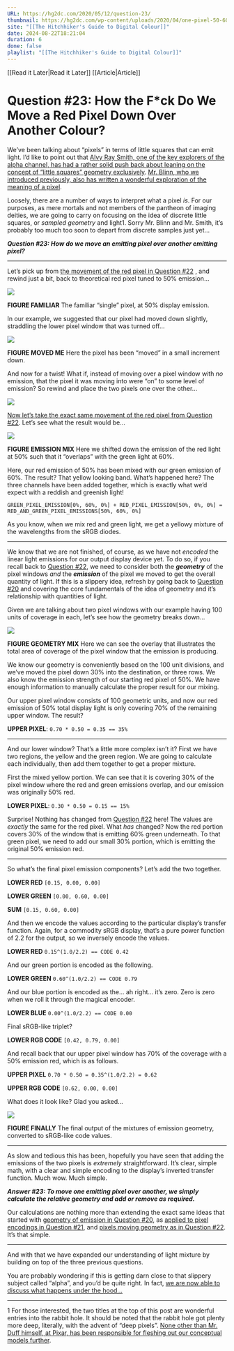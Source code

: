 ```yaml
---
URL: https://hg2dc.com/2020/05/12/question-23/
thumbnail: https://hg2dc.com/wp-content/uploads/2020/04/one-pixel-50-60-emission-green-red.png
site: "[[The Hitchhiker's Guide to Digital Colour]]"
date: 2024-08-22T18:21:04
duration: 6
done: false
playlist: "[[The Hitchhiker's Guide to Digital Colour]]"
---
```

[[Read it Later|Read it Later]] [[Article|Article]] 
# Question #23: How the F*ck Do We Move a Red Pixel Down Over Another Colour?

We’ve been talking about “pixels” in terms of little squares that can emit light. I’d like to point out that [Alvy Ray Smith, one of the key explorers of the alpha channel, has had a rather solid push back about leaning on the concept of “little squares” geometry exclusively](http://alvyray.com/Sprite/SpriteTheory_v4.2.pdf). [Mr. Blinn, who we introduced previously, also has written a wonderful exploration of the meaning of a pixel](https://dl.acm.org/doi/10.1109/MCG.2005.119).

Loosely, there are a number of ways to interpret what a pixel *is*. For our purposes, as mere mortals and not members of the pantheon of imaging deities, we are going to carry on focusing on the idea of discrete little squares, or *sampled geometry* and light1. Sorry Mr. Blinn and Mr. Smith, it’s probably too much too soon to depart from discrete samples just yet…

***Question #23: How do we move an emitting pixel over another emitting pixel?***

---

Let’s pick up from [the movement of the red pixel in Question #22](https://hg2dc.com/question-22) , and rewind just a bit, back to theoretical red pixel tuned to 50% emission…

![](https://hg2dc.com/wp-content/uploads/2021/12/red-pixel-on-1.png?w=800)

**FIGURE FAMILIAR** The familiar “single” pixel, at 50% display emission.

In our example, we suggested that our pixel had moved down slightly, straddling the lower pixel window that was turned off…

![](https://hg2dc.com/wp-content/uploads/2021/12/red-pixel-moved-down-grid-off-1.png?w=800)

**FIGURE MOVED ME** Here the pixel has been “moved” in a small increment down.

And now for a twist! What if, instead of moving over a pixel window with *no* emission, that the pixel it was moving into were “on” to some level of emission? So rewind and place the two pixels one over the other…

![](https://hg2dc.com/wp-content/uploads/2021/12/add-in-green-pixel-1.png?w=800)

[Now let’s take the exact same movement of the red pixel from Question #22](https://hg2dc.com/question-22). Let’s see what the result would be…

![](https://hg2dc.com/wp-content/uploads/2021/12/red-pixel-moved-no-grid.png?w=800)

**FIGURE EMISSION MIX** Here we shifted down the emission of the red light at 50% such that it “overlaps” with the green light at 60%.

Here, our red emission of 50% has been mixed with our green emission of 60%. The result? That yellow looking band. What’s happened here? The three channels have been added together, which is exactly what we’d expect with a reddish and greenish light!

`GREEN_PIXEL_EMISSION[0%, 60%, 0%] + RED_PIXEL_EMISSION[50%, 0%, 0%] = RED_AND_GREEN_PIXEL_EMISSIONS[50%, 60%, 0%]`

As you know, when we mix red and green light, we get a yellowy mixture of the wavelengths from the sRGB diodes.

---

We know that we are not finished, of course, as we have not *encoded* the linear light emissions for our output display device yet. To do so, if you recall back to [Question #22](https://hg2dc.com/question-22), we need to consider both the ***geometry*** of the pixel windows *and* the ***emission*** of the pixel we moved to get the overall quantity of light. If this is a slippery idea, refresh by going back to [Question #20](https://hg2dc.com/question-20) and covering the core fundamentals of the idea of geometry and it’s relationship with quantities of light.

Given we are talking about two pixel windows with our example having 100 units of coverage in each, let’s see how the geometry breaks down…

![](https://hg2dc.com/wp-content/uploads/2021/12/red-pixel-moved-grid-on.png?w=800)

**FIGURE GEOMETRY MIX** Here we can see the overlay that illustrates the total area of coverage of the pixel window that the emission is producing.

We know our geometry is conveniently based on the 100 unit divisions, and we’ve moved the pixel down 30% into the destination, or three rows. We also know the emission strength of our starting red pixel of 50%. We have enough information to manually calculate the proper result for our mixing.

Our upper pixel window consists of 100 geometric units, and now our red emission of 50% total display light is only covering 70% of the remaining upper window. The result?

**UPPER PIXEL**: `0.70 * 0.50 = 0.35 == 35%`

---

And our lower window? That’s a little more complex isn’t it? First we have two regions, the yellow and the green region. We are going to calculate each individually, then add them together to get a proper mixture.

First the mixed yellow portion. We can see that it is covering 30% of the pixel window where the red and green emissions overlap, and our emission was originally 50% red.

**LOWER PIXEL**: `0.30 * 0.50 = 0.15 == 15%`

Surprise! Nothing has changed from [Question #22](https://hg2dc.com/question-22) here! The values are *exactly* the same for the red pixel. What *has* changed? Now the red portion covers 30% of the window that is emitting 60% green underneath. To that green pixel, we need to add our small 30% portion, which is emitting the original 50% emission red.

---

So what’s the final pixel emission components? Let’s add the two together.

**LOWER RED** `[0.15, 0.00, 0.00]`

**LOWER GREEN** `[0.00, 0.60, 0.00]`

**SUM** `[0.15, 0.60, 0.00]`

And then we encode the values according to the particular display’s transfer function. Again, for a commodity sRGB display, that’s a pure power function of 2.2 for the output, so we inversely encode the values.

**LOWER RED** `0.15^(1.0/2.2) == CODE 0.42`

And our green portion is encoded as the following.

**LOWER GREEN** `0.60^(1.0/2.2) == CODE 0.79`

And our blue portion is encoded as the… ah right… it’s zero. Zero is zero when we roll it through the magical encoder.

**LOWER BLUE** `0.00^(1.0/2.2) == CODE 0.00`

Final sRGB-like triplet?

**LOWER RGB CODE** `[0.42, 0.79, 0.00]`

And recall back that our upper pixel window has 70% of the coverage with a 50% emission red, which is as follows.

**UPPER PIXEL** `0.70 * 0.50 = 0.35^(1.0/2.2) = 0.62`

**UPPER RGB CODE** `[0.62, 0.00, 0.00]`

What does it look like? Glad you asked…

![](https://hg2dc.com/wp-content/uploads/2021/12/final-mixed-yellow-ish-pixel.png?w=800)

**FIGURE FINALLY** The final output of the mixtures of emission geometry, converted to sRGB-like code values.

---

As slow and tedious this has been, hopefully you have seen that adding the emissions of the two pixels is *extremely* straightforward. It’s clear, simple math, with a clear and simple encoding to the display’s inverted transfer function. Much wow. Much simple.

***Answer #23: To move one emitting pixel over another, we simply calculate the relative geometry and add or remove as required.***

Our calculations are nothing more than extending the exact same ideas that started with [geometry of emission in Question #20](https://hg2dc.com/question-20), as [applied to pixel encodings in Question #21](https://hg2dc.com/question-21), and [pixels moving geometry as in Question #22](https://hg2dc.com/question-22). It’s that simple.

---

And with that we have expanded our understanding of light mixture by building on top of the three previous questions.

You are probably wondering if this is getting darn close to that slippery subject called “alpha”, and you’d be quite right. In fact, [we are now able to discuss what happens under the hood…](https://hg2dc.com/question-24)

---

1 For those interested, the two titles at the top of this post are wonderful entries into the rabbit hole. It should be noted that the rabbit hole got plenty more deep, literally, with the advent of “deep pixels”. [None other than Mr. Duff himself, at Pixar, has been responsible for fleshing out our conceptual models further](https://graphics.pixar.com/library/DeepCompositing/paper.pdf).

